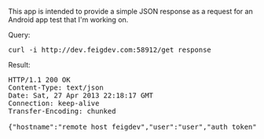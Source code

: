 This app is intended to provide a simple JSON response as a request for an Android app test that I'm working on.

Query:
<pre>
curl -i http://dev.feigdev.com:58912/get_response 
</pre>

Result:
<pre>
HTTP/1.1 200 OK
Content-Type: text/json
Date: Sat, 27 Apr 2013 22:18:17 GMT
Connection: keep-alive
Transfer-Encoding: chunked

{"hostname":"remote host feigdev","user":"user","auth_token":"ajfowienfoani/nawogfina/1w3inoangoins","password":"password","database":"database"}
</pre>

